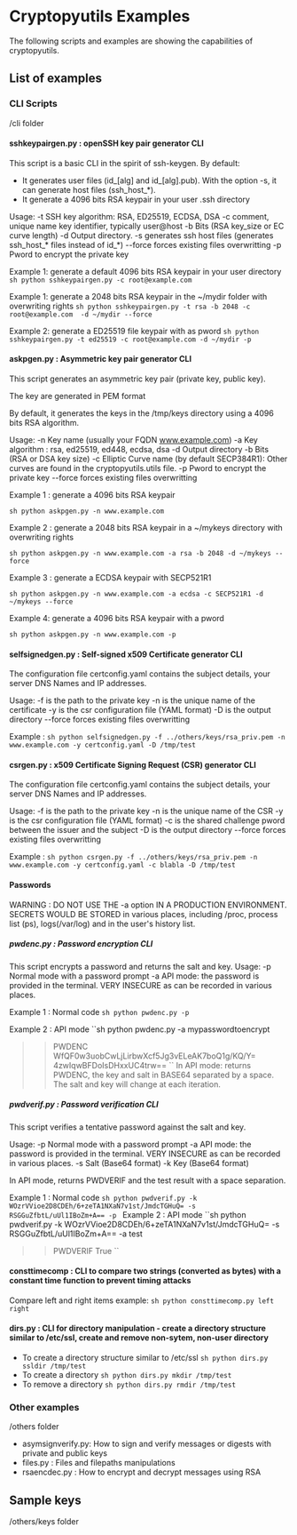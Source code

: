 # Cryptopyutils Examples

The following scripts and examples are showing the capabilities of cryptopyutils.

## List of examples

### CLI Scripts
/cli folder

#### sshkeypairgen.py : openSSH key pair generator CLI
This script is a basic CLI in the spirit of ssh-keygen.
By default:
- It generates user files (id_[alg] and id_[alg].pub). With the option -s, it can generate host files (ssh_host_*).
- It generate a 4096 bits RSA keypair in your user .ssh directory

Usage:
-t SSH key algorithm: RSA, ED25519, ECDSA, DSA
-c comment, unique name key identifier, typically user@host
-b Bits (RSA key_size or EC curve length)
-d Output directory.
-s generates ssh host files (generates ssh_host_* files instead of id_*)
--force forces existing files overwritting
-p Pword to encrypt the private key

Example 1: generate a default 4096 bits RSA keypair in your user directory
``sh
python sshkeypairgen.py -c root@example.com
``

Example 1: generate a 2048 bits RSA keypair in the ~/mydir folder with overwriting rights
``sh
python sshkeypairgen.py -t rsa -b 2048 -c root@example.com  -d ~/mydir --force
``

Example 2: generate a ED25519 file keypair with as pword
``sh
python sshkeypairgen.py -t ed25519 -c root@example.com -d ~/mydir -p
``

#### askpgen.py : Asymmetric key pair generator CLI
This script generates an asymmetric key pair (private key, public key).

The key are generated in PEM format

By default, it generates the keys in the /tmp/keys directory using a 4096 bits RSA algorithm.

Usage:
-n Key name (usually your FQDN www.example.com)
-a Key algorithm : rsa, ed25519, ed448, ecdsa, dsa
-d Output directory
-b Bits (RSA or DSA key size)
-c Elliptic Curve name (by default SECP384R1): Other curves are found in the cryptopyutils.utils file.
-p Pword to encrypt the private key
--force forces existing files overwritting

Example 1 : generate a 4096 bits RSA keypair

``sh
python askpgen.py -n www.example.com
``

Example 2 : generate a 2048 bits RSA keypair in a ~/mykeys directory with overwriting rights

``sh
python askpgen.py -n www.example.com -a rsa -b 2048 -d ~/mykeys --force
``

Example 3 : generate a ECDSA keypair with SECP521R1

``sh
python askpgen.py -n www.example.com -a ecdsa -c SECP521R1 -d ~/mykeys --force
``

Example 4: generate a 4096 bits RSA keypair with a pword

``sh
python askpgen.py -n www.example.com -p
``

#### selfsignedgen.py : Self-signed x509 Certificate generator CLI
The configuration file certconfig.yaml contains the subject details, your server DNS Names and IP addresses.

Usage:
-f is the path to the private key
-n is the unique name of the certificate
-y is the csr configuration file (YAML format)
-D is the output directory
--force forces existing files overwritting

Example :
``sh
python selfsignedgen.py -f ../others/keys/rsa_priv.pem -n www.example.com -y certconfig.yaml -D /tmp/test
``


#### csrgen.py : x509 Certificate Signing Request (CSR) generator CLI
The configuration file certconfig.yaml contains the subject details, your server DNS Names and IP addresses.

Usage:
-f is the path to the private key
-n is the unique name of the CSR
-y is the csr configuration file (YAML format)
-c is the shared challenge pword between the issuer and the subject
-D is the output directory
--force forces existing files overwritting

Example :
``sh
python csrgen.py -f ../others/keys/rsa_priv.pem -n www.example.com -y certconfig.yaml -c blabla -D /tmp/test
``
#### Passwords

WARNING : DO NOT USE THE -a option IN A PRODUCTION ENVIRONMENT.
SECRETS WOULD BE STORED in various places, including /proc, process list (ps), logs(/var/log) and in the user's history list.

##### pwdenc.py : Password encryption CLI

This script encrypts a password and returns the salt and key.
Usage:
-p Normal mode with a password prompt
-a API mode: the password is provided in the terminal. VERY INSECURE as can be recorded in various places.

Example 1 : Normal code
``sh
python pwdenc.py -p
``

Example 2 : API mode
``sh
python pwdenc.py -a mypasswordtoencrypt
>>PWDENC WfQF0w3uobCwLjLirbwXcf5Jg3vELeAK7boQ1g/KQ/Y= 4zwIqwBFDoIsDHxxUC4trw==
``
In API mode: returns PWDENC, the key and salt in BASE64 separated by a space. The salt and key will change at each iteration.

##### pwdverif.py : Password verification CLI

This script verifies a tentative password against the salt and key.

Usage:
-p Normal mode with a password prompt
-a API mode: the password is provided in the terminal. VERY INSECURE as can be recorded in various places.
-s Salt (Base64 format)
-k Key (Base64 format)

In API mode, returns PWDVERIF and the test result with a space separation.

Example 1 : Normal code
``sh
python pwdverif.py -k WOzrVVioe2D8CDEh/6+zeTA1NXaN7v1st/JmdcTGHuQ= -s RSGGuZfbtL/uUl1IBoZm+A== -p
``
Example 2 : API mode
``sh
python pwdverif.py -k WOzrVVioe2D8CDEh/6+zeTA1NXaN7v1st/JmdcTGHuQ= -s RSGGuZfbtL/uUl1IBoZm+A== -a test
>>PWDVERIF True
``

#### consttimecomp : CLI to compare two strings (converted as bytes) with a constant time function to prevent timing attacks
Compare left and right items
example:
``sh
python consttimecomp.py left right
``

#### dirs.py : CLI for directory manipulation - create a directory structure similar to /etc/ssl, create and remove non-sytem, non-user directory
- To create a directory structure similar to /etc/ssl
``sh
python dirs.py ssldir /tmp/test
``
- To create a directory
``sh
python dirs.py mkdir /tmp/test
``
- To remove a directory
``sh
python dirs.py rmdir /tmp/test
``

### Other examples
/others folder

- asymsignverify.py: How to sign and verify messages or digests with private and public keys
- files.py : Files and filepaths manipulations
- rsaencdec.py : How to encrypt and decrypt messages using RSA

## Sample keys
/others/keys folder
